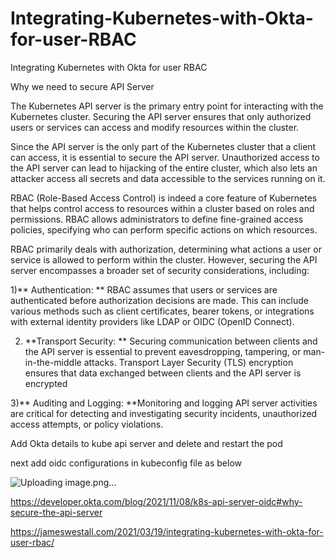 # Integrating-Kubernetes-with-Okta-for-user-RBAC
Integrating Kubernetes with Okta for user RBAC

Why we need to secure API Server 

The Kubernetes API server is the primary entry point for interacting with the Kubernetes cluster. Securing the API server ensures that only authorized users or services can access and modify resources within the cluster. 

Since the API server is the only part of the Kubernetes cluster that a client can access, it is essential to secure the API server. Unauthorized access to the API server can lead to hijacking of the entire cluster, which also lets an attacker access all secrets and data accessible to the services running on it. 

RBAC (Role-Based Access Control) is indeed a core feature of Kubernetes that helps control access to resources within a cluster based on roles and permissions. RBAC allows administrators to define fine-grained access policies, specifying who can perform specific actions on which resources.

RBAC primarily deals with authorization, determining what actions a user or service is allowed to perform within the cluster. However, securing the API server encompasses a broader set of security considerations, including:

1)** Authentication: **  RBAC assumes that users or services are authenticated before authorization decisions are made. 
                         This can include various methods such as client certificates, bearer tokens, or integrations with external identity providers like LDAP or OIDC (OpenID Connect).

2) **Transport Security: ** Securing communication between clients and the API server is essential to prevent eavesdropping, tampering, or man-in-the-middle attacks.
                            Transport Layer Security (TLS) encryption ensures that data exchanged between clients and the API server is encrypted

3)** Auditing and Logging: **Monitoring and logging API server activities are critical for detecting and investigating security incidents, unauthorized access attempts, or policy violations. 

Add Okta details to kube api server and delete and restart the pod

next add oidc configurations in kubeconfig file as below 

![Uploading image.png…]()

 
https://developer.okta.com/blog/2021/11/08/k8s-api-server-oidc#why-secure-the-api-server

https://jameswestall.com/2021/03/19/integrating-kubernetes-with-okta-for-user-rbac/

